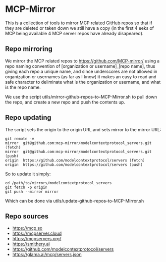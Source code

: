 # MCP-Mirror

This is a collection of tools to mirror MCP related GitHub repos so that if they are deleted or taken down we still have a copy (in the first 4 eeks of MCP being available 4 MCP server repos have already disapeared).

## Repo mirroring

We mirror the MCP related repos to https://github.com/MCP-mirror/ using a repo naming convention of [organization or username]_[repo name], thus giving each repo a unique name, and since underscores are not allowed in organization or usernames (as far as I know) it makes an easy to read and safe character to deliminate what is the organization or username, and what is the repo name.

We use the script utils/mirror-github-repos-to-MCP-Mirror.sh to pull down the repo, and create a new repo and push the contents up.

## Repo updating

The script sets the origin to the origin URL and sets mirror to the mirror URL:

```
git remote -v
mirror	git@github.com:mcp-mirror/modelcontextprotocol_servers.git (fetch)
mirror	git@github.com:mcp-mirror/modelcontextprotocol_servers.git (push)
origin	https://github.com/modelcontextprotocol/servers (fetch)
origin	https://github.com/modelcontextprotocol/servers (push)
```

So to update it simply:

```
cd /path/to/mirrors/modelcontextprotocol_servers
git fetch -p origin
git push --mirror mirror
```

Which can be done via utils/update-github-repos-to-MCP-Mirror.sh

## Repo sources

* https://mcp.so
* https://mcpserver.cloud
* https://mcpservers.org/
* https://smithery.ai
* https://github.com/modelcontextprotocol/servers
* https://glama.ai/mcp/servers.json


